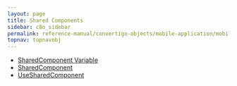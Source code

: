 ```yaml
---
layout: page
title: Shared Components
sidebar: c8o_sidebar
permalink: reference-manual/convertigo-objects/mobile-application/mobile-components/shared-components/
topnav: topnavobj
---
```

* [SharedComponent Variable](sharedcomponent-variable/)
* [SharedComponent](sharedcomponent/)
* [UseSharedComponent](usesharedcomponent/)
